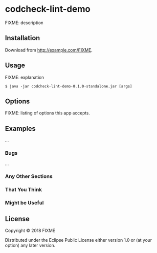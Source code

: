 # codcheck-lint-demo

FIXME: description

## Installation

Download from http://example.com/FIXME.

## Usage

FIXME: explanation

    $ java -jar codcheck-lint-demo-0.1.0-standalone.jar [args]

## Options

FIXME: listing of options this app accepts.

## Examples

...

### Bugs

...

### Any Other Sections
### That You Think
### Might be Useful

## License

Copyright © 2018 FIXME

Distributed under the Eclipse Public License either version 1.0 or (at
your option) any later version.
